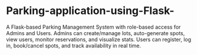 # Parking-application-using-Flask-
A Flask-based Parking Management System with role-based access for Admins and Users. Admins can create/manage lots, auto-generate spots, view users, monitor reservations, and visualize stats. Users can register, log in, book/cancel spots, and track availability in real time.
